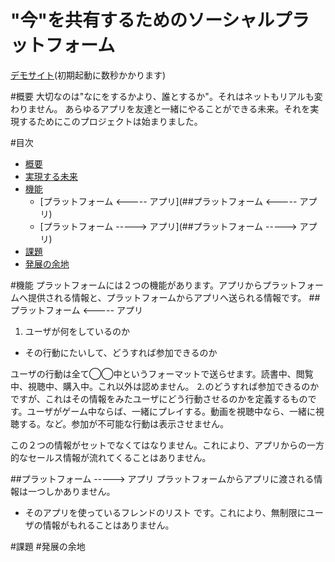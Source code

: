 # "今"を共有するためのソーシャルプラットフォーム
[デモサイト](http://just-demo.meteor.com/)(初期起動に数秒かかります)

#概要
大切なのは"なにをするかより、誰とするか"。それはネットもリアルも変わりません。
あらゆるアプリを友達と一緒にやることができる未来。それを実現するためにこのプロジェクトは始まりました。


#目次
- [概要](#概要)
- [実現する未来](#実現する未来)
- [機能](#機能)
  - [プラットフォーム <----- アプリ](##プラットフォーム <----- アプリ)
  - [プラットフォーム -----> アプリ](##プラットフォーム -----> アプリ)
- [課題](#sec3)
- [発展の余地](#sec3)



#機能
プラットフォームには２つの機能があります。アプリからプラットフォームへ提供される情報と、プラットフォームからアプリへ送られる情報です。
##プラットフォーム <----- アプリ
1. ユーザが何をしているのか
- その行動にたいして、どうすれば参加できるのか

ユーザの行動は全て◯◯中というフォーマットで送らせます。読書中、閲覧中、視聴中、購入中。これ以外は認めません。
⒉のどうすれば参加できるのかですが、これはその情報をみたユーザにどう行動させるのかを定義するものです。ユーザがゲーム中ならば、一緒にプレイする。動画を視聴中なら、一緒に視聴する。など。参加が不可能な行動は表示させません。

この２つの情報がセットでなくてはなりません。これにより、アプリからの一方的なセールス情報が流れてくることはありません。

##プラットフォーム -----> アプリ
プラットフォームからアプリに渡される情報は一つしかありません。
+ そのアプリを使っているフレンドのリスト
です。これにより、無制限にユーザの情報がもれることはありません。

#課題
#発展の余地
